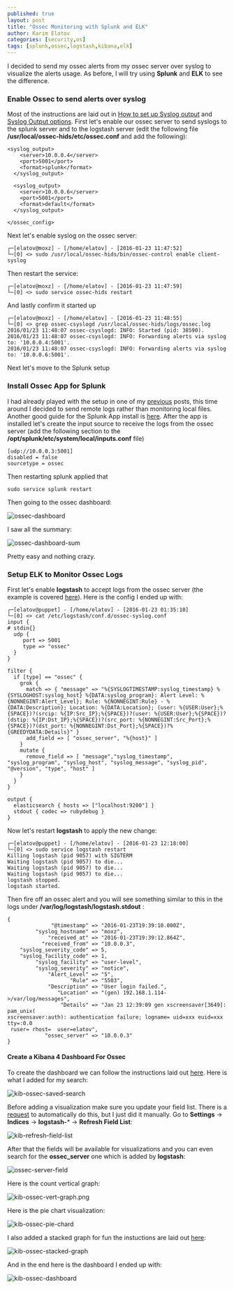 ```yaml
---
published: true
layout: post
title: "Ossec Monitoring with Splunk and ELK"
author: Karim Elatov
categories: [security,os]
tags: [splunk,ossec,logstash,kibana,elk]
---
```

I decided to send my ossec alerts from my ossec server over syslog to visualize the alerts usage. As before, I will try using **Splunk** and **ELK** to see the difference.

### Enable Ossec to send alerts over syslog
Most of the instructions are laid out in [How to set up Syslog output](http://ossec.github.io/docs/manual/notes/ossec_syslog.html) and [Syslog Output options](http://ossec.github.io/docs/syntax/head_ossec_config.syslog_output.html). First let's enable our ossec server to send syslogs to the splunk server and to the logstash server (edit the following file **/usr/local/ossec-hids/etc/ossec.conf** and add the following):


	<syslog_output>
	    <server>10.0.0.4</server>
	    <port>5001</port>
	    <format>splunk</format>
	  </syslog_output>
	
	  <syslog_output>
	    <server>10.0.0.6</server>
	    <port>5001</port>
	    <format>default</format>
	  </syslog_output>
	
	</ossec_config>

Next let's enable syslog on the ossec server:

	┌─[elatov@moxz] - [/home/elatov] - [2016-01-23 11:47:52]
	└─[0] <> sudo /usr/local/ossec-hids/bin/ossec-control enable client-syslog

Then restart the service:

	┌─[elatov@moxz] - [/home/elatov] - [2016-01-23 11:47:59]
	└─[0] <> sudo service ossec-hids restart

And lastly confirm it started up

	┌─[elatov@moxz] - [/home/elatov] - [2016-01-23 11:48:55]
	└─[0] <> grep ossec-csyslogd /usr/local/ossec-hids/logs/ossec.log
	2016/01/23 11:48:07 ossec-csyslogd: INFO: Started (pid: 38590).
	2016/01/23 11:48:07 ossec-csyslogd: INFO: Forwarding alerts via syslog to: '10.0.0.4:5001'.
	2016/01/23 11:48:07 ossec-csyslogd: INFO: Forwarding alerts via syslog to: '10.0.0.6:5001'.

Next let's move to the Splunk setup

### Install Ossec App for Splunk
I had already played with the setup in one of my [previous](/2014/04/ossec-freebsd/) posts, this time around I decided to send remote logs rather than monitoring local files. Another good guide for the Splunk App install is [here](http://nolabnoparty.com/en/setup-ossec-with-splunk/). After the app is installed let's create the input source to receive the logs from the ossec server (add the following section to the **/opt/splunk/etc/system/local/inputs.conf** file)

	[udp://10.0.0.3:5001]
	disabled = false
	sourcetype = ossec

Then restarting splunk applied that

	sudo service splunk restart

Then going to the ossec dashboard:

![ossec-dashboard](https://seacloud.cc/d/480b5e8fcd/files/?p=/ossec-elk-splunk/ossec-dashboard-button.png&raw=1)

I saw all the summary:

![ossec-dashboard-sum](https://seacloud.cc/d/480b5e8fcd/files/?p=/ossec-elk-splunk/ossec-dashboard-sum.png&raw=1)

Pretty easy and nothing crazy.

### Setup ELK to Monitor Ossec Logs

First let's enable **logstash** to accept logs from the ossec server (the example is covered [here](https://vichargrave.github.io/articles/2014-08/improved-ossec-log-parsing-with-logstash)). Here is the config I ended up with:

	┌─[elatov@puppet] - [/home/elatov] - [2016-01-23 01:35:10]
	└─[0] <> cat /etc/logstash/conf.d/ossec-syslog.conf
	input {
	# stdin{}
	  udp {
	     port => 5001
	     type => "ossec"
	  }
	}
	
	filter {
	  if [type] == "ossec" {
	    grok {
	      match => { "message" => "%{SYSLOGTIMESTAMP:syslog_timestamp} %{SYSLOGHOST:syslog_host} %{DATA:syslog_program}: Alert Level: %{NONNEGINT:Alert_Level}; Rule: %{NONNEGINT:Rule} - %{DATA:Description}; Location: %{DATA:Location}; (user: %{USER:User};%{SPACE})?(srcip: %{IP:Src_IP};%{SPACE})?(user: %{USER:User};%{SPACE})?(dstip: %{IP:Dst_IP};%{SPACE})?(src_port: %{NONNEGINT:Src_Port};%{SPACE})?(dst_port: %{NONNEGINT:Dst_Port};%{SPACE})?%{GREEDYDATA:Details}" }
	      add_field => [ "ossec_server", "%{host}" ]
	    }
	    mutate {
	      remove_field => [ "message","syslog_timestamp", "syslog_program", "syslog_host", "syslog_message", "syslog_pid", "@version", "type", "host" ]
	    }
	  }
	}
	
	output {
	  elasticsearch { hosts => ["localhost:9200"] }
	  stdout { codec => rubydebug }
	}

Now let's restart **logstash** to apply the new change:

	┌─[elatov@puppet] - [/home/elatov] - [2016-01-23 12:18:00]
	└─[0] <> sudo service logstash restart
	Killing logstash (pid 9057) with SIGTERM
	Waiting logstash (pid 9057) to die...
	Waiting logstash (pid 9057) to die...
	Waiting logstash (pid 9057) to die...
	logstash stopped.
	logstash started.

Then fire off an ossec alert and you will see something similar to this in the logs under **/var/log/logstash/logstash.stdout** :

	{
	              "@timestamp" => "2016-01-23T19:39:10.000Z",
	         "syslog_hostname" => "moxz",
	             "received_at" => "2016-01-23T19:39:12.864Z",
	           "received_from" => "10.0.0.3",
	    "syslog_severity_code" => 5,
	    "syslog_facility_code" => 1,
	         "syslog_facility" => "user-level",
	         "syslog_severity" => "notice",
	             "Alert_Level" => "5",
	                    "Rule" => "5503",
	             "Description" => "User login failed.",
	                "Location" => "(gen) 192.168.1.114->/var/log/messages",
	                 "Details" => "Jan 23 12:39:09 gen xscreensaver[3649]: pam_unix(
	xscreensaver:auth): authentication failure; logname= uid=xxx euid=xxx tty=:0.0
	 ruser= rhost=  user=elatov",
	            "ossec_server" => "10.0.0.3"
	}

#### Create a Kibana 4 Dashboard For Ossec
To create the dashboard we can follow the instructions laid out [here](https://vichargrave.github.io/articles/2015-09/create-an-ossec-log-management-console-with-kibana-4). Here is what I added for my search:

![kib-ossec-saved-search](https://seacloud.cc/d/480b5e8fcd/files/?p=/ossec-elk-splunk/kib-ossec-saved-search.png&raw=1)

Before adding a visualization make sure you update your field list. There is a [request](https://github.com/elastic/kibana/issues/2236) to automatically do this, but I just did it manually. Go to **Settings** -> **Indices** -> **logstash-*** -> **Refresh Field List**:

![kib-refresh-field-list](https://seacloud.cc/d/480b5e8fcd/files/?p=/ossec-elk-splunk/kib-refresh-field-list.png&raw=1)

After that the fields will be available for visualizations and you can even search for the **ossec_server** one which is added by **logstash**:

![ossec-server-field](https://seacloud.cc/d/480b5e8fcd/files/?p=/ossec-elk-splunk/ossec-server-field.png&raw=1)

Here is the count vertical graph:

![kib-ossec-vert-graph.png](https://seacloud.cc/d/480b5e8fcd/files/?p=/ossec-elk-splunk/kib-ossec-vert-graph.png&raw=1)

Here is the pie chart visualization:

![kib-ossec-pie-chard](https://seacloud.cc/d/480b5e8fcd/files/?p=/ossec-elk-splunk/kib-ossec-pie-chard.png&raw=1)

I also added a stacked graph for fun the instuctions are laid out [here](https://www.digitalocean.com/community/tutorials/how-to-use-kibana-dashboards-and-visualizations):

![kib-ossec-stacked-graph](https://seacloud.cc/d/480b5e8fcd/files/?p=/ossec-elk-splunk/kib-ossec-stacked-graph.png&raw=1)

And in the end here is the dashboard I ended up with:

![kib-ossec-dashboard](https://seacloud.cc/d/480b5e8fcd/files/?p=/ossec-elk-splunk/kib-ossec-dashboard.png&raw=1)
